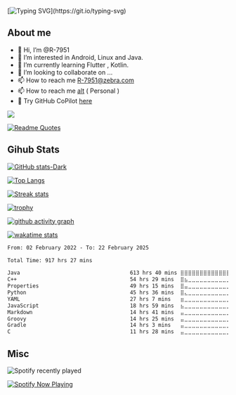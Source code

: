 [![Typing SVG](https://readme-typing-svg.demolab.com?font=Fira+Code&pause=1000&width=435&lines=Hi%2C+I'm+Rahul;Welcome+to+my+Profile!;Check+it+out!)](https://git.io/typing-svg)

## About me 
- 👋 Hi, I’m @R-7951
- 👀 I’m interested in Android, Linux and Java.
- 🌱 I’m currently learning Flutter , Kotlin.
- 💞️ I’m looking to collaborate on ...
- 📫 How to reach me R-7951@zebra.com
- 📫 How to reach me [alt](https://github.com/cptmacp) ( Personal ) 
- :robot: Try GitHub CoPilot [here](https://copilot.github.com/)

![](https://komarev.com/ghpvc/?username=r-7951&style=for-the-badge)

[![Readme Quotes](https://quotes-github-readme.vercel.app/api?type=horizontal&theme=dark)](https://github.com/piyushsuthar/github-readme-quotes)

## Gihub Stats

[![GitHub stats-Dark](https://github-readme-stats.vercel.app/api?username=R-7951&show_icons=true&theme=dark#gh-dark-mode-only)](https://github.com/R-7951/R-7951) 

[![Top Langs](https://github-readme-stats.vercel.app/api/top-langs/?username=R-7951&theme=dark)](https://github.com/R-7951/R-7951) 

[![Streak stats](https://github-readme-streak-stats.herokuapp.com/?user=R-7951&theme=dark)](https://github.com/R-7951/R-7951) 

[![trophy](https://github-profile-trophy.vercel.app/?username=r-7951&theme=onedark)](https://github.com/r-7951/github-profile-trophy)

[![github activity graph](https://github-readme-activity-graph.vercel.app/graph?username=r-7951&bg_color=000000&color=6CE287&line=FFEE4A&point=FE9600)](https://vineelsai.com)


[![wakatime stats](https://github-readme-stats.vercel.app/api/wakatime?username=r7951&theme=dark)](https://github.com/R-7951/R-7951)


<!--START_SECTION:activity-->


<!--END_SECTION:activity-->


<!--START_SECTION:waka-->

```txt
From: 02 February 2022 - To: 22 February 2025

Total Time: 917 hrs 27 mins

Java                                   613 hrs 40 mins ⣿⣿⣿⣿⣿⣿⣿⣿⣿⣿⣿⣿⣿⣿⣿⣿⣦⣀⣀⣀⣀⣀⣀⣀⣀   66.06 %
C++                                    54 hrs 29 mins  ⣿⣦⣀⣀⣀⣀⣀⣀⣀⣀⣀⣀⣀⣀⣀⣀⣀⣀⣀⣀⣀⣀⣀⣀⣀   05.87 %
Properties                             49 hrs 15 mins  ⣿⣤⣀⣀⣀⣀⣀⣀⣀⣀⣀⣀⣀⣀⣀⣀⣀⣀⣀⣀⣀⣀⣀⣀⣀   05.30 %
Python                                 45 hrs 36 mins  ⣿⣄⣀⣀⣀⣀⣀⣀⣀⣀⣀⣀⣀⣀⣀⣀⣀⣀⣀⣀⣀⣀⣀⣀⣀   04.91 %
YAML                                   27 hrs 7 mins   ⣶⣀⣀⣀⣀⣀⣀⣀⣀⣀⣀⣀⣀⣀⣀⣀⣀⣀⣀⣀⣀⣀⣀⣀⣀   02.92 %
JavaScript                             18 hrs 59 mins  ⣦⣀⣀⣀⣀⣀⣀⣀⣀⣀⣀⣀⣀⣀⣀⣀⣀⣀⣀⣀⣀⣀⣀⣀⣀   02.04 %
Markdown                               14 hrs 41 mins  ⣤⣀⣀⣀⣀⣀⣀⣀⣀⣀⣀⣀⣀⣀⣀⣀⣀⣀⣀⣀⣀⣀⣀⣀⣀   01.58 %
Groovy                                 14 hrs 25 mins  ⣤⣀⣀⣀⣀⣀⣀⣀⣀⣀⣀⣀⣀⣀⣀⣀⣀⣀⣀⣀⣀⣀⣀⣀⣀   01.55 %
Gradle                                 14 hrs 3 mins   ⣤⣀⣀⣀⣀⣀⣀⣀⣀⣀⣀⣀⣀⣀⣀⣀⣀⣀⣀⣀⣀⣀⣀⣀⣀   01.51 %
C                                      11 hrs 28 mins  ⣤⣀⣀⣀⣀⣀⣀⣀⣀⣀⣀⣀⣀⣀⣀⣀⣀⣀⣀⣀⣀⣀⣀⣀⣀   01.24 %
```

<!--END_SECTION:waka-->


<!---
R-7951/R-7951 is a ✨ special ✨ repository because its `README.md` (this file) appears on your GitHub profile.
You can click the Preview link to take a look at your changes.
--->

## Misc

![Spotify recently played](https://spotify-recently-played-readme.vercel.app/api?user=rahulnegi1409)

[![Spotify Now Playing](https://spotify-github-profile.kittinanx.com/api/view.svg?uid=rahulnegi1409&cover_image=true&theme=default&show_offline=true&background_color=121212&interchange=true&bar_color=53b14f&bar_color_cover=true)](https://spotify-github-profile.kittinanx.com/api/view.svg?uid=rahulnegi1409&redirect=true)
